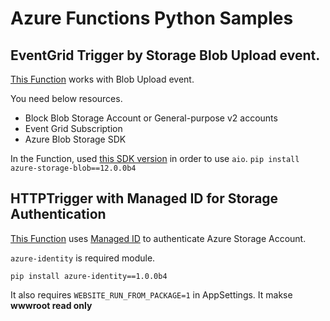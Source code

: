 # Azure Functions Python Samples

## EventGrid Trigger by Storage Blob Upload event.

[This Function](EventGridTrigger) works with Blob Upload event.

You need below resources.

- Block Blob Storage Account or General-purpose v2 accounts
- Event Grid Subscription
- Azure Blob Storage SDK

In the Function, used [this SDK version](https://pypi.org/project/azure-storage-blob/12.0.0b4/) in order to use `aio`. 
`pip install azure-storage-blob==12.0.0b4` 

## HTTPTrigger with Managed ID for Storage Authentication

[This Function](HttpTriggerManagedID) uses [Managed ID](https://docs.microsoft.com/en-us/azure/active-directory/managed-identities-azure-resources/overview) to authenticate Azure Storage Account.

`azure-identity` is required module. 

`pip install azure-identity==1.0.0b4`

It also requires `WEBSITE_RUN_FROM_PACKAGE=1` in AppSettings. It makse **wwwroot read only**